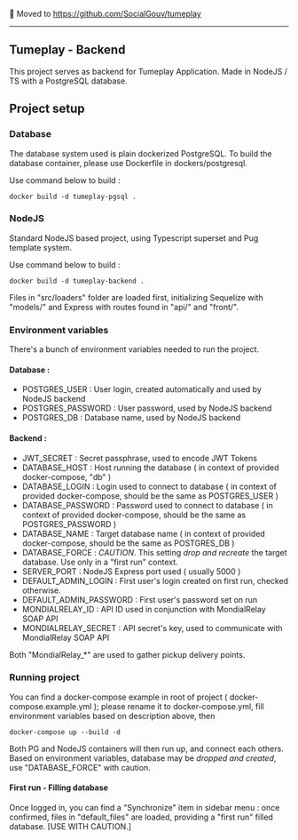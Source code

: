 
🚛 Moved to https://github.com/SocialGouv/tumeplay

---


## Tumeplay - Backend

This project serves as backend for Tumeplay Application. Made in NodeJS / TS with a PostgreSQL database. 

## Project setup

### Database 

The database system used is plain dockerized PostgreSQL. To build the database container, please use Dockerfile in dockers/postgresql.

Use command below to build : 

```
docker build -d tumeplay-pgsql .
```

### NodeJS

Standard NodeJS based project, using Typescript superset and Pug template system.

Use command below to build : 

```
docker build -d tumeplay-backend .
```

Files in "src/loaders" folder are loaded first, initializing Sequelize with "models/" and Express with routes found in "api/" and "front/".

### Environment variables

There's a bunch of environment variables needed to run the project.

#### Database : 

- POSTGRES_USER : User login, created automatically and used by NodeJS backend
- POSTGRES_PASSWORD : User password, used by NodeJS backend
- POSTGRES_DB : Database name, used by NodeJS backend 

#### Backend : 

- JWT_SECRET : Secret passphrase, used to encode JWT Tokens
- DATABASE_HOST : Host running the database ( in context of provided docker-compose, "db" )
- DATABASE_LOGIN : Login used to connect to database ( in context of provided docker-compose, should be the same as POSTGRES_USER )
- DATABASE_PASSWORD : Password used to connect to database ( in context of provided docker-compose, should be the same as POSTGRES_PASSWORD )
- DATABASE_NAME : Target database name ( in context of provided docker-compose, should be the same as POSTGRES_DB )
- DATABASE_FORCE : *CAUTION*. This setting *drop and recreate* the target database. Use only in a "first run" context.
- SERVER_PORT : NodeJS Express port used ( usually 5000 )
- DEFAULT_ADMIN_LOGIN : First user's login created on first run, checked otherwise. 
- DEFAULT_ADMIN_PASSWORD : First user's password set on run
- MONDIALRELAY_ID : API ID used in conjunction with MondialRelay SOAP API
- MONDIALRELAY_SECRET : API secret's key, used to communicate with MondialRelay SOAP API 

Both "MondialRelay_*" are used to gather pickup delivery points.

### Running project

You can find a docker-compose example in root of project ( docker-compose.example.yml ); please rename it to docker-compose.yml, fill environment variables based on description above, then 

```
docker-compose up --build -d
```

Both PG and NodeJS containers will then run up, and connect each others. Based on environment variables, database may be *dropped and created*, use "DATABASE_FORCE" with caution.

#### First run - Filling database

Once logged in, you can find a "Synchronize" item in sidebar menu : once confirmed, files in "default_files" are loaded, providing a "first run" filled database. [USE WITH CAUTION.]
